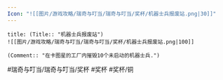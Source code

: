 ```yaml
---
Icon: "![[图片/游戏攻略/瑞奇与叮当/瑞奇与叮当/奖杯/机器士兵报废站.png|30]]"
---
```

```ad-common-bronze-trophy
title: (Title:: "机器士兵报废站")
![[图片/游戏攻略/瑞奇与叮当/瑞奇与叮当/奖杯/机器士兵报废站.png|100]]

(Comment:: "在卡图星的工厂内摧毁10个未启动的机器士兵.")
```

#瑞奇与叮当/瑞奇与叮当/奖杯 #奖杯 #奖杯/铜
